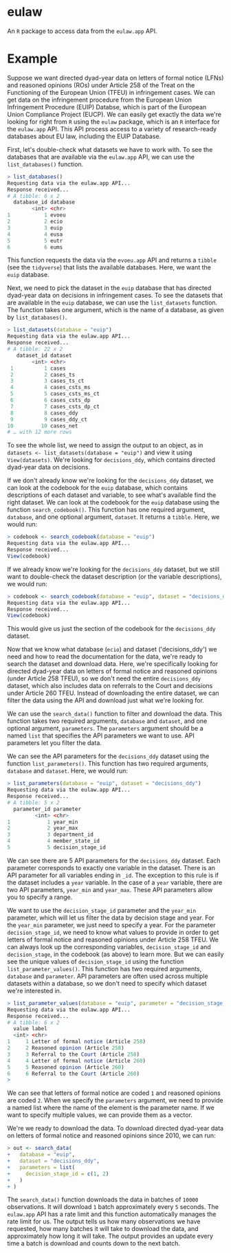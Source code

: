 # eulaw

An `R` package to access data from the `eulaw.app` API.

# Example

Suppose we want directed dyad-year data on letters of formal notice (LFNs) and reasoned opinions (ROs) under Article 258 of the Treat on the Functioning of the European Union (TFEU) in infringement cases. We can get data on the infringement procedure from the European Union Infringement Procedure (EUIP) Databse, which is part of the European Union Compliance Project (EUCP). We can easily get exactly the data we're looking for right from `R` using the `eulaw` package, which is an `R` interface for the `eulaw.app` API. This API process access to a variety of research-ready databases about EU law, including the EUIP Database. 

First, let's double-check what datasets we have to work with. To see the databases that are available via the `eulaw.app` API, we can use the `list_databases()` function.

```r
> list_databases()
Requesting data via the eulaw.app API...
Response received...
# A tibble: 6 x 2
  database_id database
        <int> <chr>   
1           1 evoeu   
2           2 ecio    
3           3 euip    
4           4 eusa    
5           5 eutr    
6           6 eums  
```

This function requests the data via the `evoeu.app` API and returns a `tibble` (see the `tidyverse`) that lists the available databases. Here, we want the `euip` database.

Next, we need to pick the dataset in the `euip` database that has directed dyad-year data on decisions in infringement cases. To see the datasets that are available in the `euip` database, we can use the `list_datasets` function. The function takes one argument, which is the name of a database, as given by `list_databases()`. 

```r
> list_datasets(database = "euip")
Requesting data via the eulaw.app API...
Response received...
# A tibble: 22 x 2
   dataset_id dataset         
        <int> <chr>           
 1          1 cases           
 2          2 cases_ts        
 3          3 cases_ts_ct     
 4          4 cases_csts_ms   
 5          5 cases_csts_ms_ct
 6          6 cases_csts_dp   
 7          7 cases_csts_dp_ct
 8          8 cases_ddy       
 9          9 cases_ddy_ct    
10         10 cases_net       
# … with 12 more rows
```

To see the whole list, we need to assign the output to an object, as in `datasets <- list_datasets(database = "euip")` and view it using `View(datasets)`. We're looking for `decisions_ddy`, which contains directed dyad-year data on decisions.

If we don't already know we're looking for the `decisions_ddy` dataset, we can look at the codebook for the `euip` database, which contains descriptions of each dataset and variable, to see what's available find the right dataset. We can look at the codebook for the `euip` database using the function `search_codebook()`. This function has one required argument, `database`, and one optional argument, `dataset`. It returns a `tibble`. Here, we would run:

```r
> codebook <- search_codebook(database = "euip")
Requesting data via the eulaw.app API...
Response received...
View(codebook)
```

If we already know we're looking for the `decisions_ddy` dataset, but we still want to double-check the dataset description (or the variable descriptions), we would run:

```r
> codebook <- search_codebook(database = "euip", dataset = "decisions_ddy")
Requesting data via the eulaw.app API...
Response received...
View(codebook)
```

This would give us just the section of the codebook for the `decisions_ddy` dataset.

Now that we know what database (`ecio`) and dataset ('decisions_ddy') we need and how to read the documentation for the data, we're ready to search the dataset and download data. Here, we're specifically looking for directed dyad-year data on letters of formal notice and reasoned opinions (under Article 258 TFEU), so we don't need the entire `decisions_ddy` dataset, which also includes data on referrals to the Court and decisions under Article 260 TFEU. Instead of downloading the entire dataset, we can filter the data using the API and download just what we're looking for. 

We can use the `search_data()` function to filter and download the data. This function takes two required arguments, `database` and `dataset`, and one optional argument, `parameters`. The `parameters` argument should be a named `list` that specifies the API parameters we want to use. API parameters let you filter the data. 

We can see the API parameters for the `decisions_ddy` dataset using the function `list_parameters()`. This function has two required arguments, `database` and `dataset`. Here, we would run:

```r
> list_parameters(database = "euip", dataset = "decisions_ddy")
Requesting data via the eulaw.app API...
Response received...
# A tibble: 5 x 2
  parameter_id parameter        
         <int> <chr>            
1            1 year_min         
2            2 year_max         
3            3 department_id    
4            4 member_state_id  
5            5 decision_stage_id
```

We can see there are 5 API parameters for the `decisions_ddy` dataset. Each parameter corresponds to exactly one variable in the dataset. There is an API parameter for all variables ending in `_id`. The exception to this rule is if the dataset includes a `year` variable. In the case of a `year` variable, there are two API parameters, `year_min` and `year_max`. These API parameters allow you to specify a range. 

We want to use the `decision_stage_id` parameter and the `year_min` parameter, which will let us filter the data by decision stage and year. For the `year_min` parameter, we just need to specify a year. For the parameter `decision_stage_id`, we need to know what values to provide in order to get letters of formal notice and reasoned opinions under Article 258 TFEU. We can always look up the corresponding variables, `decision_stage_id` and `decision_stage`, in the codebook (as above) to learn more. But we can easily see the unique values of `decision_stage_id` using the function `list_parameter_values()`. This function has two required arguments, `database` and `parameter`. API parameters are often used across multiple datasets within a database, so we don't need to specify which dataset we're interested in. 

```r
> list_parameter_values(database = "euip", parameter = "decision_stage_id")
Requesting data via the eulaw.app API...
Response received...
# A tibble: 6 x 2
  value label                                
  <int> <chr>                                
1     1 Letter of formal notice (Article 258)
2     2 Reasoned opinion (Article 258)       
3     3 Referral to the Court (Article 258)  
4     4 Letter of formal notice (Article 260)
5     5 Reasoned opinion (Article 260)       
6     6 Referral to the Court (Article 260)  
> 
```

We can see that letters of formal notice are coded `1` and reasoned opinions are coded `2`. When we specify the `parameters` argument, we need to provide a named list where the name of the element is the parameter name. If we want to specify multiple values, we can provide them as a vector.

We're we ready to download the data. To download directed dyad-year data on letters of formal notice and reasoned opinions since 2010, we can run:

```r
> out <- search_data(
+   database = "euip",
+   dataset = "decisions_ddy",
+   parameters = list(
+     decision_stage_id = c(1, 2)
+   )
+ )
```

The `search_data()` function downloads the data in batches of `10000` observations. It will download `1` batch approximately every `5` seconds. The `eulaw.app` API has a rate limit and this function automatically manages the rate limit for us. The output tells us how many observations we have requested, how many batches it will take to download the data, and approximately how long it will take. The output provides an update every time a batch is download and counts down to the next batch.
